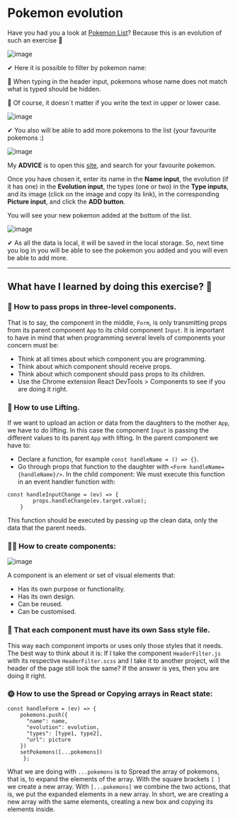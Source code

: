 # Pokemon evolution

Have you had you a look at [Pokemon List](https://lorellana21.github.io/pokemon-list/)?
Because this is an evolution of such an exercise 🚀

![image](https://user-images.githubusercontent.com/81922944/155576311-b2d96d57-6c08-40ab-94ff-7658a9d5e456.png)

✔ Here it is possible to filter by pokemon name:

🔶 When typing in the header input, pokemons whose name does not match what is typed should be hidden.

🔶 Of course, it doesn´t matter if you write the text in upper or lower case.

![image](https://user-images.githubusercontent.com/81922944/155576536-a532e33c-3406-4f0f-90a3-2ff4a6457796.png)

✔ You also will be able to add more pokemons to the list (your favourite pokemons :)

![image](https://user-images.githubusercontent.com/81922944/155576711-4653301f-4267-46f9-a1e5-7209935a1319.png)



My **ADVICE** is to open this [site](https://www.pokemon.com/es/pokedex/), and search for your favourite pokemon.

Once you have chosen it, enter its name in the **Name input**, the evolution (if it has one) in the **Evolution input**, the types (one or two) in the **Type inputs**, and its image (click on the image and copy its link), in the corresponding **Picture input**, and click the **ADD button**. 

You will see your new pokemon added at the bottom of the list.

![image](https://user-images.githubusercontent.com/81922944/155577387-4b90b76e-f1ba-41ee-b511-c4ef0c9b002a.png)


✔ As all the data is local, it will be saved in the local storage. So, next time you log in you will be able to see the pokemon you added and you will even be able to add more.

---


## What have I learned by doing this exercise? 💪

### 💪 How to pass **props in three-level components**.

That is to say, the component in the middle, ``Form``, is only transmitting props from its parent component ``App`` to its child component ``Input``. It is important to have in mind that when programming several levels of components your concern must be:
   - Think at all times about which component you are programming.
   - Think about which component should receive props.
   - Think about which component should pass props to its children.
   - Use the Chrome extension React DevTools > Components to see if you are doing it right.

### 👀 How to use **Lifting**.

If we want to upload an action or data from the daughters to the mother ``App``, we have to do lifting.
In this case the component ``Input`` is passing the different values to its parent ``App`` with lifting.
In the parent component we have to:
  - Declare a function, for example ``const handleName = () => {}``.
  - Go through props that function to the daughter with ``<Form handleName={handleName}/>``.
In the child component:
We must execute this function in an event handler function with:
```
const handleInputChange = (ev) => {
        props.handleChange(ev.target.value);
    }
```

This function should be executed by passing up the clean data, only the data that the parent needs.

### 🤸‍♀️ How to create **components**:

![image](https://user-images.githubusercontent.com/81922944/153563861-facd591c-32ba-48a2-add2-851535e61670.png)

A component is an element or set of visual elements that:
   - Has its own purpose or functionality.
   - Has its own design.
   - Can be reused.
   - Can be customised.

### 🍄 That each component must have its own **Sass style file**.

This way each component imports or uses only those styles that it needs.
The best way to think about it is: If I take the component ``HeaderFilter.js`` with its respective ``HeaderFilter.scss`` and I take it to another project, will the header of the page still look the same? If the answer is yes, then you are doing it right.

### 🌞 How to use the **Spread** or **Copying arrays in React state**:
```
const handleForm = (ev) => {
    pokemons.push({
      "name": name,
      "evolution": evolution,
      "types": [type1, type2],
      "url": picture
    })
    setPokemons([...pokemons])
     };
 ```

What we are doing with ``...pokemons`` is to Spread the array of pokemons, that is, to expand the elements of the array. With the square brackets ``[ ]`` we create a new array. With ``[...pokemons]`` we combine the two actions, that is, we put the expanded elements in a new array. In short, we are creating a new array with the same elements, creating a new box and copying its elements inside.


 





